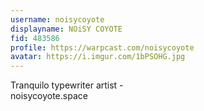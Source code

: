 ```yaml
---
username: noisycoyote
displayname: NOiSY COYOTE
fid: 483586
profile: https://warpcast.com/noisycoyote
avatar: https://i.imgur.com/1bPSOHG.jpg
---
```

Tranquilo typewriter artist -  
noisycoyote.space  
